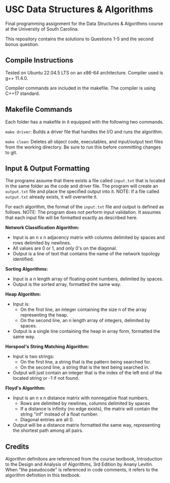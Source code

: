 # USC Data Structures & Algorithms
Final programming assignment for the Data Structures &amp; Algorithms course at the University of South Carolina.

This repository contains the solutions to Questions 1-5 and the second bonus question.

## Compile Instructions

Tested on Ubuntu 22.04.5 LTS on an x86-64 architecture. Compiler used is g++ 11.4.0.

Compiler commands are included in the makefile. The compiler is using C++17 standard.

## Makefile Commands

Each folder has a makefile in it equipped with the following two commands.

`make driver`: Builds a driver file that handles the I/O and runs the algorithm.

`make clean`: Deletes all object code, executables, and input/output text files from the working directory. Be sure to run this before committing changes to git.

## Input & Output Formatting

The programs assume that there exists a file called `input.txt` that is located in the same folder as the code and driver file. The program will create an `output.txt` file and place the specified output into it. NOTE: If a file called `output.txt` already exists, it will overwrite it.

For each algorithm, the format of the `input.txt` file and output is defined as follows. NOTE: The program does not perform input validation. It assumes that each input file will be formatted exactly as described here.

**Network Classification Algorithm:**
- Input is an n x n adjacency matrix with columns delimited by spaces and rows delimited by newlines.
- All values are 0 or 1, and only 0's on the diagonal.
- Output is a line of text that contains the name of the network topology identified.

**Sorting Algorithms:**
- Input is a n length array of floating-point numbers, delimited by spaces.
- Output is the sorted array, formatted the same way.

**Heap Algorithm:**
- Input is:
    - On the first line, an integer containing the size n of the array representing the heap.
    - On the second line, an n length array of integers, delimited by spaces.
- Output is a single line containing the heap in array form, formatted the same way.

**Horspool's String Matching Algorithm:**
- Input is two strings:
    - On the first line, a string that is the pattern being searched for.
    - On the second line, a string that is the text being searched in.
- Output will just contain an integer that is the index of the left end of the located string or -1 if not found.

**Floyd's Algorithm:**
- Input is an n x n distance matrix with nonnegative float numbers.
    - Rows are delimited by newlines, columns delimited by spaces
    - If a distance is infinity (no edge exists), the matrix will contain the string "inf" instead of a float number.
    - Diagonal entries are all 0.
- Output will be a distance matrix formatted the same way, representing the shortest path among all pairs.

## Credits

Algorithm definitons are referenced from the course textbook, Introduction to the Design and Analysis of Algorithms, 3rd Edition by Anany Levitin. When "the pseudocode" is referenced in code comments, it refers to the algorithm definition in this textbook.